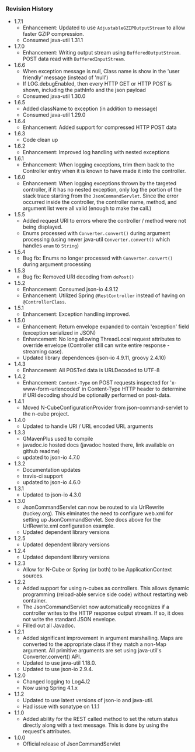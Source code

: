 ### Revision History
* 1.7.1
  * Enhancement: Updated to use `AdjustableGZIPOutputStream` to allow faster GZIP compression.
  * Consumed java-util 1.31.1
* 1.7.0
  * Enhancement: Writing output stream using `BufferedOutputStream`.  POST data read with `BufferedInputStream`.
* 1.6.6
  * When exception message is null, Class name is show in the 'user friendly' message (instead of 'null')
  * If LOG.debugEnabled, then every HTTP GET or HTTP POST is shown, including the pathInfo and the json payload
  * Consumed java-util 1.30.0
* 1.6.5
  * Added className to exception (in addition to message)
  * Consumed java-util 1.29.0
* 1.6.4
  * Enhancement: Added support for compressed HTTP POST data
* 1.6.3
  * Code clean up
* 1.6.2
  * Enhancement: Improved log handling with nested exceptions
* 1.6.1
  * Enhancement: When logging exceptions, trim them back to the Controller entry when it is known to have made it into the controller. 
* 1.6.0
  * Enhancement: When logging exceptions thrown by the targeted controller, if it has no nested exception, only log the portion of the stack trace starting from the `JsonCommandServlet`.  Since the error occurred inside the controller, the controller name, method, and argument list were all valid (enough to make the call.)
* 1.5.5
  * Added request URI to errors where the controller / method were not being displayed.
  * Enums processed with `Converter.convert()` during argument processing (using newer java-util `Converter.convert()` which handles `enum` to `String`)  
* 1.5.4
  * Bug fix: Enums no longer processed with `Converter.convert()` during argument processing
* 1.5.3
  * Bug fix: Removed URI decoding from `doPost()`
* 1.5.2
  * Enhancement: Consumed json-io 4.9.12
  * Enhancement: Utilized Spring `@RestController` instead of having on `@ControllerClass`.
* 1.5.1
  * Enhancement: Exception handling improved. 
* 1.5.0
  * Enhancement: Return envelope expanded to contain 'exception' field (exception serialized in JSON)
  * Enhancement: No long allowing ThreadLocal request attributes to override envelope (Controller still can write entire response - streaming case).
  * Updated library dependences (json-io 4.9.11, groovy 2.4.10)
* 1.4.3
  * Enhancement: All POSTed data is URLDecoded to UTF-8 
* 1.4.2
  * Enhancement: `Content-Type` on POST requests inspected for 'x-www-form-urlencoded' in Content-Type HTTP header to determine if URI decoding should be optionally performed on post-data. 
* 1.4.1
  * Moved N-CubeConfigurationProvider from json-command-servlet to the n-cube project.
* 1.4.0
  * Updated to handle URI / URL encoded URL arguments
* 1.3.3
  * GMavenPlus used to compile
  * javadoc.io hosted docs (javadoc hosted there, link available on github readme)
  * updated to json-io 4.7.0
* 1.3.2
  * Documentation updates
  * travis-ci support
  * updated to json-io 4.6.0
* 1.3.1
  * Updated to json-io 4.3.0
* 1.3.0
  * JsonCommandServlet can now be routed to via UrlRewrite (tuckey.org).  This elminates the need to configure web.xml for setting up JsonCommandServlet.  See docs above for the UrlRewrite.xml configuration example.
  * Updated dependent library versions
* 1.2.5
  * Updated dependent library versions
* 1.2.4
  * Updated dependent library versions
* 1.2.3
  * Allow for N-Cube or Spring (or both) to be ApplicationContext sources.
* 1.2.2
  * Added support for using n-cubes as controllers.  This allows dynamic programming (reload-able service side code) without restarting web container.
  * The JsonCommandServlet now automatically recognizes if a controller writes to the HTTP response output stream.  If so, it does not write the standard JSON envelope.
  * Filled out all Javadoc.
* 1.2.1
  * Added significant improvement in argument marshalling.  Maps are converted to the appropriate class if they match a non-Map argument.  All primitive arguments are set using java-util's Converter.convert() API.
  * Updated to use java-util 1.18.0.
  * Updated to use json-io 2.9.4.
* 1.2.0
  * Changed logging to Log4J2
  * Now using Spring 4.1.x
* 1.1.2
  * Updated to use latest versions of json-io and java-util.
  * Had issue with sonatype on 1.1.1
* 1.1.0
  * Added ability for the REST called method to set the return status directly along with a text message.  This is done by using the request's attributes.
* 1.0.0
  * Official release of JsonCommandServlet
